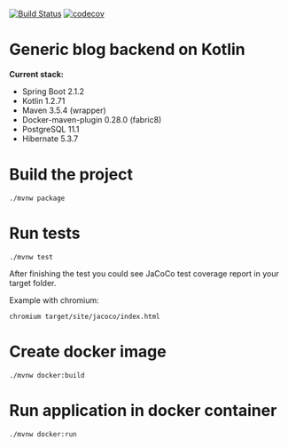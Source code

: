 [![Build Status](https://travis-ci.com/acmilanfan/blog-backend-kotlin.svg?branch=master)](https://travis-ci.com/acmilanfan/blog-backend-kotlin)
[![codecov](https://codecov.io/gh/acmilanfan/blog-backend-kotlin/branch/master/graph/badge.svg)](https://codecov.io/gh/acmilanfan/blog-backend-kotlin)

# Generic blog backend on Kotlin

**Current stack:**
* Spring Boot 2.1.2
* Kotlin 1.2.71
* Maven 3.5.4 (wrapper)
* Docker-maven-plugin 0.28.0 (fabric8)
* PostgreSQL 11.1
* Hibernate 5.3.7

# Build the project
`./mvnw package`

# Run tests
`./mvnw test`

After finishing the test you could see JaCoCo test coverage report in your target folder.

Example with chromium:

`chromium target/site/jacoco/index.html`

# Create docker image
`./mvnw docker:build`

# Run application in docker container
`./mvnw docker:run`